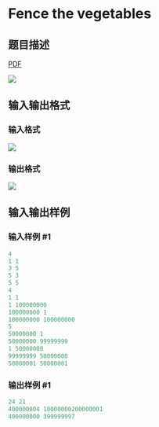 # Fence the vegetables

## 题目描述

[problemUrl]: https://uva.onlinejudge.org/index.php?option=com_onlinejudge&Itemid=8&category=861&page=show_problem&problem=4724

[PDF](https://uva.onlinejudge.org/external/128/p12859.pdf)

![](https://cdn.luogu.com.cn/upload/vjudge_pic/UVA12859/c49c162d1cebb8a76ab8084b802cbed45219b1f4.png)

## 输入输出格式

### 输入格式

![](https://cdn.luogu.com.cn/upload/vjudge_pic/UVA12859/a9c26af9116d21ce854c9fb813a164890c9a6c47.png)

### 输出格式

![](https://cdn.luogu.com.cn/upload/vjudge_pic/UVA12859/02f0b9da000b43e257695c5550c97633de3e8746.png)

## 输入输出样例

### 输入样例 #1

```cpp
4
1 1
3 5
5 3
5 5
4
1 1
1 100000000
100000000 1
100000000 100000000
5
50000000 1
50000000 99999999
1 50000000
99999999 50000000
50000001 50000001
```


### 输出样例 #1

```cpp
24 21
400000004 10000000200000001
400000000 399999997
```


